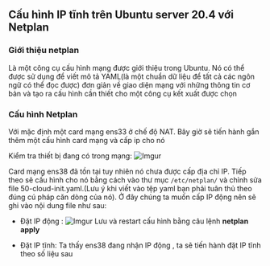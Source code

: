 ## Cấu hình IP tĩnh trên Ubuntu server 20.4 với Netplan

### Giới thiệu netplan
Là một công cụ cấu hình mạng được giới thiệu trong Ubuntu. Nó có thể được sử dụng để viết mô tả YAML(là một chuẩn dữ liệu để tất cả các ngôn ngữ có thể đọc được) đơn giản về giao diện mạng với những thông tin cơ bản và tạo ra cấu hình cần thiết cho một công cụ kết xuất được chọn

### Cấu hình Netplan
Với mặc định một card mạng ens33 ở chế độ NAT. Bây giờ sẽ tiến hành gắn thêm một cấu hình card mạng và cấp ip cho nó

Kiểm tra thiết bị đang có trong mạng:
![Imgur](https://i.imgur.com/K9xprvj.png)

Card mạng ens38 đã tồn tại tuy nhiên nó chưa được cấp địa chỉ IP. Tiếp theo sẽ cấu hình cho nó bằng cách vào thư mục `/etc/netplan/` và chỉnh sửa file 50-cloud-init.yaml.(Lưu ý khi viết vào tệp yaml bạn phải tuân thủ theo đúng cú pháp căn dòng của nó). Ở đây chúng ta muốn cấp IP động nên sẽ ghi vào nội dung file như sau:
  
 * Đặt IP động :
![Imgur](https://i.imgur.com/79dzlQH.png)
Lưu và restart cấu hình bằng câu lệnh **netplan apply**

 * Đặt IP tĩnh:
Ta thấy ens38 đang nhận IP động , ta sẽ tiến hành đặt IP tĩnh theo số liệu sau
